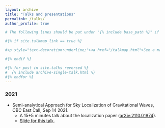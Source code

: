 ```yaml
---
layout: archive
title: "Talks and presentations"
permalink: /talks/
author_profile: true

# The following lines should be put under "{% include base_path %}" if you want them

#{% if site.talkmap_link == true %}

#<p style="text-decoration:underline;"><a href="/talkmap.html">See a map of all the places I've given a talk!</#a></p>

#{% endif %}

#{% for post in site.talks reversed %}
#  {% include archive-single-talk.html %}
#{% endfor %}
---
```

### 2021
* Semi-analytical Approach for Sky Localization of Gravitational Waves, CBC East Call, Sep 14 2021.
    * A 15+5 minutes talk about the localization paper ([arXiv:2110.01874](https://arxiv.org/abs/2110.01874)). 
    * [Slide for this talk](../files/semoloc_report.pdf).
